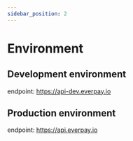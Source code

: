 ```yaml
---
sidebar_position: 2
---
```


# Environment

## Development environment
endpoint: https://api-dev.everpay.io

## Production environment

endpoint: https://api.everpay.io